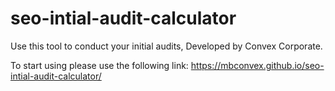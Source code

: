 # seo-intial-audit-calculator
Use this tool to conduct your initial audits, Developed by Convex Corporate.

To start using please use the following link:
https://mbconvex.github.io/seo-intial-audit-calculator/
